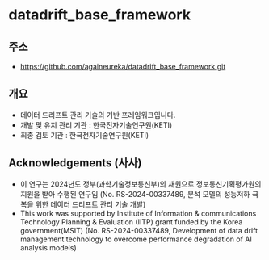 # datadrift_base_framework

## 주소
- https://github.com/againeureka/datadrift_base_framework.git

## 개요
- 데이터 드리프트 관리 기술의 기반 프레임워크입니다.
- 개발 및 유지 관리 기관 : 한국전자기술연구원(KETI)
- 최종 검토 기관 : 한국전자기술연구원(KETI)

## Acknowledgements (사사)
- 이 연구는 2024년도 정부(과학기술정보통신부)의 재원으로 정보통신기획평가원의 지원을 받아 수행된 연구임 (No. RS-2024-00337489, 분석 모델의 성능저하 극복을 위한 데이터 드리프트 관리 기술 개발)
- This work was supported by Institute of Information & communications Technology Planning & Evaluation (IITP) grant funded by the Korea government(MSIT) (No. RS-2024-00337489, Development of data drift management technology to overcome performance degradation of AI analysis models)
